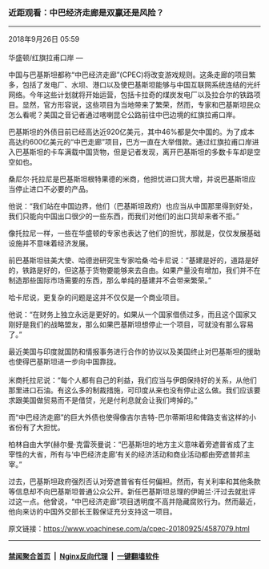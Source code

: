 ### 近距观看：中巴经济走廊是双赢还是风险？
------------------------

<div class="published">
 <span class="date" title="中国时间">
  <time datetime="2018-09-26T05:59:12+08:00">
   2018年9月26日 05:59
  </time>
 </span>
</div>
<br/>
<div class="wsw">
 <span class="dateline">
  华盛顿/红旗拉甫口岸 —
 </span>
 <p>
  中国与巴基斯坦都称“中巴经济走廊”(CPEC)将改变游戏规则。这条走廊的项目繁多，包括了发电厂、水坝、港口以及使巴基斯坦能够与中国互联网系统连结的光纤网络。今年这些计划就将开始运营，包括卡拉奇的煤炭发电厂以及拉合尔的铁路项目。显然，官方形容说，这些项目为当地带来了繁荣，然而，专家和巴基斯坦民众怎么看呢？美国之音记者通过喀喇昆仑公路前往中巴边境的红旗拉甫口岸。
 </p>
 <p>
  巴基斯坦的外债目前已经高达近920亿美元，其中46%都是欠中国的。为了成本高达约600亿美元的“中巴走廊”项目，巴方一直在大举借款。通过红旗拉甫口岸进入巴基斯坦的卡车满载中国货物，但是记者发现，离开巴基斯坦的多数卡车却是空空如也。
 </p>
 <p>
  桑尼尔·托拉尼是巴基斯坦根特果德的米商，他担忧进口货大增，并说巴基斯坦应当停止进口不必要的产品。
 </p>
 <p>
  他说：“我们站在中国边界，他们（巴基斯坦政府）也应当从中国那里得到好处，我们只能向中国出口很少的一些东西，而我们对他们的出口货却来者不拒。”
 </p>
 <p>
  像托拉尼一样，一些在华盛顿的专家也表达了他们的担忧，那就是，仅仅发展基础设施并不意味着经济发展。
 </p>
 <p>
  前巴基斯坦驻美大使、哈德逊研究生专家哈桑·哈卡尼说：“基建是好的，道路是好的，铁路是好的，但这基于货物要能够来去自由。如果产量没有增加，我们并不在制造那些国际市场需要的东西，那么单纯的基建并不会带来繁荣。”
 </p>
 <p>
  哈卡尼说，更复杂的问题是这并不仅仅是一个商业项目。
 </p>
 <p>
  他说：“在财务上独立永远是更好的。如果从一个国家借债过多，而且这个国家又刚好是我们的战略盟友，那么如果巴基斯坦想停止一个项目，可就没有那么容易了。”
 </p>
 <p>
  最近美国与印度就国防和情报事务进行合作的协议以及美国终止对巴基斯坦的援助也使得巴基斯坦进一步向中国靠拢。
  <br/>
  <br/>
  米商托拉尼说：“每个人都有自己的利益，我们应当与伊朗保持好的关系，从他们那里进口石油。有这么多的制裁措施，可印度从来也没有停止这么做。我们应该要求跟美国做贸易而不是借贷，光是付利息就会让我们垮掉的。”
 </p>
 <p>
  而“中巴经济走廊”的巨大外债也使得像吉尔吉特-巴尔蒂斯坦和俾路支省这样的小省份有了大担忧。
 </p>
 <p>
  柏林自由大学(赫尔曼·克雷茨曼说：“巴基斯坦的地方主义意味着旁遮普省成了主宰性的大省，所有与‘中巴经济走廊’有关的经济活动和商业活动都由旁遮普邦主宰。”
 </p>
 <p>
  过去，巴基斯坦政府强烈否认对旁遮普省有任何偏袒。然而，有关利率和其他条款等信息却不向巴基斯坦普通公众公开。新任巴基斯坦总理的伊姆兰·汗过去就批评过这一点。他曾说，“中巴经济走廊”项目透明度不高并隐藏腐败行为。然而最近，他向来访的中国外交部长王毅保证充分支持这一项目。
 </p>
 <p>
 </p>
</div>

原文链接：https://www.voachinese.com/a/cpec-20180925/4587079.html


------------------------
#### [禁闻聚合首页](https://github.com/gfw-breaker/banned-news/blob/master/README.md) &nbsp;|&nbsp; [Nginx反向代理](https://github.com/gfw-breaker/open-proxy/blob/master/README.md) &nbsp;|&nbsp;  [一键翻墙软件](https://github.com/gfw-breaker/nogfw/blob/master/README.md)